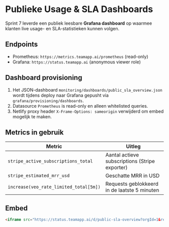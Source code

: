 # Publieke Usage & SLA Dashboards

Sprint 7 leverde een publiek leesbare **Grafana dashboard** op waarmee klanten live usage- en SLA-statistieken kunnen volgen.

## Endpoints
* Prometheus: `https://metrics.teamapp.ai/prometheus` (read-only)
* Grafana: `https://status.teamapp.ai` (anonymous viewer role)

## Dashboard provisioning
1. Het JSON-dashboard `monitoring/dashboards/public_sla_overview.json` wordt tijdens deploy naar Grafana gepusht via `grafana/provisioning/dashboards`.
2. Datasource `Prometheus` is read-only en alleen whitelisted queries.
3. Netlify proxy header `X-Frame-Options: sameorigin` verwijderd om embed mogelijk te maken.

## Metrics in gebruik
| Metric | Uitleg |
|--------|--------|
| `stripe_active_subscriptions_total` | Aantal actieve subscriptions (Stripe exporter) |
| `stripe_estimated_mrr_usd` | Geschatte MRR in USD |
| `increase(veo_rate_limited_total[5m])` | Requests geblokkeerd in de laatste 5 minuten |

## Embed
```html
<iframe src="https://status.teamapp.ai/d/public-sla-overview?orgId=1&refresh=30s" width="100%" height="600" frameborder="0"></iframe>
```